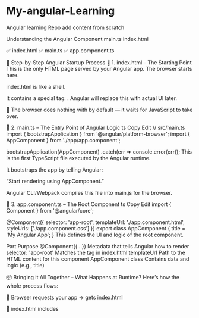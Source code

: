 # My-angular-Learning
Angular learning Repo add content from scratch

Understanding the Angular Component main.ts index.html

✅ index.html
✅ main.ts
✅ app.component.ts

🚦 Step-by-Step Angular Startup Process
🔹 1. index.html – The Starting Point
This is the only HTML page served by your Angular app. The browser starts here.


<!-- src/index.html -->
<!DOCTYPE html>
<html lang="en">
<head>
  <meta charset="utf-8" />
  <title>MyAngularApp</title>
  <base href="/" />
</head>
<body>
  <app-root></app-root> <!-- Angular renders your app here -->
</body>
</html>
index.html is like a shell.

It contains a special tag: <app-root>. Angular will replace this with actual UI later.

🧠 The browser does nothing with <app-root> by default — it waits for JavaScript to take over.

🔹 2. main.ts – The Entry Point of Angular Logic
ts
Copy
Edit
// src/main.ts
import { bootstrapApplication } from '@angular/platform-browser';
import { AppComponent } from './app/app.component';

bootstrapApplication(AppComponent)
  .catch(err => console.error(err));
This is the first TypeScript file executed by the Angular runtime.

It bootstraps the app by telling Angular:

“Start rendering using AppComponent.”

Angular CLI/Webpack compiles this file into main.js for the browser.

🔹 3. app.component.ts – The Root Component
ts
Copy
Edit
import { Component } from '@angular/core';

@Component({
  selector: 'app-root',
  templateUrl: './app.component.html',
  styleUrls: ['./app.component.css']
})
export class AppComponent {
  title = 'My Angular App';
}
This defines the UI and logic of the root component.

Part	Purpose
@Component({...})	Metadata that tells Angular how to render
selector: 'app-root'	Matches the tag in index.html
templateUrl	Path to the HTML content for this component
AppComponent class	Contains data and logic (e.g., title)

📦 Bringing it All Together – What Happens at Runtime?
Here’s how the whole process flows:

🧭 Browser requests your app → gets index.html

📜 index.html includes <script src="main.js">

🚀 Browser runs main.js → which is compiled from main.ts

⚙️ main.ts calls bootstrapApplication(AppComponent)

🏗️ Angular:

Finds AppComponent

Looks for selector: 'app-root'

Replaces <app-root> in index.html with the component’s template

🧠 Sets up:

Change detection

Event bindings

Lifecycle hooks


🔁 Visual Diagram
scss
Copy
Edit
[Browser] ──> loads ──> [index.html]
                            ↓
                  contains <app-root>
                            ↓
             [main.js from compiled main.ts]
                            ↓
     bootstrapApplication(AppComponent)
                            ↓
          Angular finds <app-root>
                            ↓
   Inserts AppComponent template into the DOM
                            ↓
       Shows your Angular app on the screen ✅